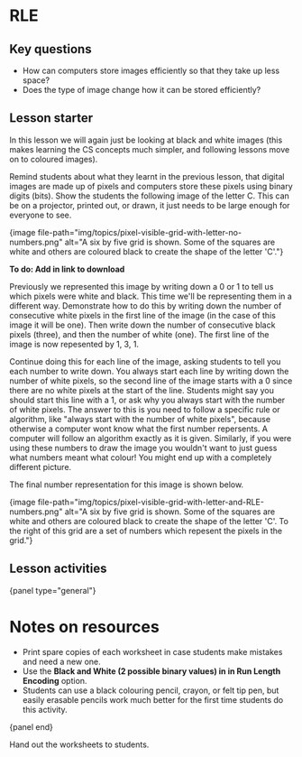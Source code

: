 # RLE

## Key questions

- How can computers store images efficiently so that they take up less space?
- Does the type of image change how it can be stored efficiently?

## Lesson starter

In this lesson we will again just be looking at black and white images (this makes learning the CS concepts much simpler, and following lessons move on to coloured images).

Remind students about what they learnt in the previous lesson, that digital images are made up of pixels and computers store these pixels using binary digits (bits).
Show the students the following image of the letter C.
This can be on a projector, printed out, or drawn, it just needs to be large enough for everyone to see.

{image file-path="img/topics/pixel-visible-grid-with-letter-no-numbers.png" alt="A six by five grid is shown.
Some of the squares are white and others are coloured black to create the shape of the letter 'C'."}

**To do: Add in link to download**

Previously we represented this image by writing down a 0 or 1 to tell us which pixels were white and black. This time we'll be representing them in a different way.
Demonstrate how to do this by writing down the number of consecutive white pixels in the first line of the image (in the case of this image it will be one).
Then write down the number of consecutive black pixels (three), and then the number of white (one).
The first line of the image is now repesented by 1, 3, 1.

Continue doing this for each line of the image, asking students to tell you each number to write down.
You always start each line by writing down the number of white pixels, so the second line of the image starts with a 0 since there are no white pixels at the start of the line.
Students might say you should start this line with a 1, or ask why you always start with the number of white pixels.
The answer to this is you need to follow a specific rule or algorithm, like "always start with the number of white pixels", because otherwise a computer wont know what the first number repersents.
A computer will follow an algorithm exactly as it is given. Similarly, if you were using these numbers to draw the image you wouldn't want to just guess what numbers meant what colour! You might end up with a completely different picture.

The final number representation for this image is shown below.

{image file-path="img/topics/pixel-visible-grid-with-letter-and-RLE-numbers.png" alt="A six by five grid is shown.
Some of the squares are white and others are coloured black to create the shape of the letter 'C'. To the right of this grid are a set of numbers which repesent the pixels in the grid."}

## Lesson activities

{panel type="general"}

# Notes on resources

- Print spare copies of each worksheet in case students make mistakes and need a new one.
- Use the **Black and White (2 possible binary values) in in Run Length Encoding** option.
- Students can use a black colouring pencil, crayon, or felt tip pen, but easily erasable pencils work much better for the first time students do this activity.

{panel end}

Hand out the worksheets to students.
